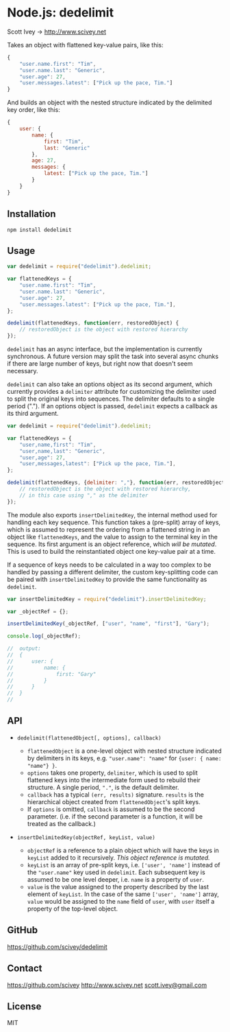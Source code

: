 
Node.js: dedelimit
=================
Scott Ivey -> http://www.scivey.net

Takes an object with flattened key-value pairs, like this:

```javascript
{
	"user.name.first": "Tim",
	"user.name.last": "Generic",
	"user.age": 27,
	"user.messages.latest": ["Pick up the pace, Tim."]
}
```

And builds an object with the nested structure indicated by the delimited key order, like this:

```javascript
{
	user: {
		name: {
			first: "Tim",
			last: "Generic"
		},
		age: 27,
		messages: {
			latest: ["Pick up the pace, Tim."]
		}
	}
}
```


Installation
------------

    npm install dedelimit


Usage
------------
```javascript
var dedelimit = require("dedelimit").dedelimit;

var flattenedKeys = {
	"user.name.first": "Tim",
	"user.name.last": "Generic",
	"user.age": 27,
	"user.messages.latest": ["Pick up the pace, Tim."],
};

dedelimit(flattenedKeys, function(err, restoredObject) {
	// restoredObject is the object with restored hierarchy
});
```

`dedelimit` has an async interface, but the implementation is currently synchronous.  A future version may split the task into several async chunks if there are large number of keys, but right now that doesn't seem necessary.

`dedelimit` can also take an options object as its second argument, which currently provides a `delimiter` attribute for customizing the delimiter used to split the original keys into sequences.  The delimiter defaults to a single period (".").  If an options object is passed, `dedelimit` expects a callback as its third argument.

```javascript
var dedelimit = require("dedelimit").dedelimit;

var flattenedKeys = {
	"user,name,first": "Tim",
	"user,name,last": "Generic",
	"user,age": 27,
	"user,messages,latest": ["Pick up the pace, Tim."],
};

dedelimit(flattenedKeys, {delimiter: ","}, function(err, restoredObject) {
	// restoredObject is the object with restored hierarchy,
	// in this case using "," as the delimiter
});
```

The module also exports `insertDelimitedKey`, the internal method used for handling each key sequence.  This function takes a (pre-split) array of keys, which is assumed to represent the ordering from a flattened string in an object like `flattenedKeys`, and the value to assign to the terminal key in the sequence.  Its first argument is an object reference, which _will be mutated_.  This is used to build the reinstantiated object one key-value pair at a time.

If a sequence of keys needs to be calculated in a way too complex to be handled by passing a different delimiter, the custom key-splitting code can be paired with `insertDelimitedKey` to provide the same functionality as `dedelimit`.


```javascript
var insertDelimitedKey = require("dedelimit").insertDelimitedKey;

var _objectRef = {};

insertDelimitedKey(_objectRef, ["user", "name", "first"], "Gary");

console.log(_objectRef);

//	output:
//	{
//		user: {
//			name: {
//				first: "Gary"
//			}
//		}
//	}
//

```


API
------------

- `dedelimit(flattenedObject[, options], callback)` 
	- `flattenedObject` is a one-level object with nested structure indicated by delimiters in its keys, e.g. `"user.name": "name"` for `{user: { name: "name"} }`.
	- `options` takes one property, `delimiter`, which is used to split flattened keys into the intermediate form used to rebuild their structure.  A single period, `"."`, is the default delimiter.
	- `callback` has a typical `(err, results)` signature.  `results` is the hierarchical object created from `flattenedObject`'s split keys.
	- If `options` is omitted, `callback` is assumed to be the second parameter.  (i.e. if the second parameter is a function, it will be treated as the callback.)

- `insertDelimitedKey(objectRef, keyList, value)`
	- `objectRef` is a reference to a plain object which will have the keys in `keyList` added to it recursively.  _This object reference is mutated._
	- `keyList` is an array of pre-split keys, i.e. `['user', 'name']` instead of the `"user.name"` key used in `dedelimit`.  Each subsequent key is assumed to be one level deeper, i.e. `name` is a property of `user`.
	- `value` is the value assigned to the property described by the last element of `keyList`.  In the case of the same `['user', 'name']` array, `value` would be assigned to the `name` field of `user`, with `user` itself a property of the top-level object.



GitHub
------------
https://github.com/scivey/dedelimit


Contact
------------
https://github.com/scivey
http://www.scivey.net
scott.ivey@gmail.com

License
------------
MIT